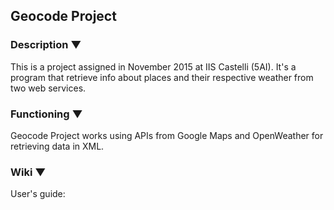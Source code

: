 <h2>Geocode Project</h2>
<h3>Description ▼</h3>

This is a project assigned in November 2015 at IIS Castelli (5AI). It's a program that retrieve info about places and their respective weather from two web services.

<h3>Functioning ▼</h3

Geocode Project works using APIs from Google Maps and OpenWeather for retrieving data in XML.

<h3>Wiki ▼</h3>

User's guide:

